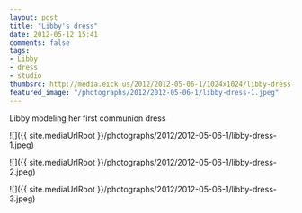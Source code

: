 ```yaml
---
layout: post
title: "Libby's dress"
date: 2012-05-12 15:41
comments: false
tags: 
- Libby
- dress
- studio
thumbsrc: http://media.eick.us/2012/2012-05-06-1/1024x1024/libby-dress-1.jpeg
featured_image: "/photographs/2012/2012-05-06-1/libby-dress-1.jpeg"
---
```

Libby modeling her first communion dress



![]({{ site.mediaUrlRoot }}/photographs/2012/2012-05-06-1/libby-dress-1.jpeg)




![]({{ site.mediaUrlRoot }}/photographs/2012/2012-05-06-1/libby-dress-2.jpeg)




![]({{ site.mediaUrlRoot }}/photographs/2012/2012-05-06-1/libby-dress-3.jpeg)

